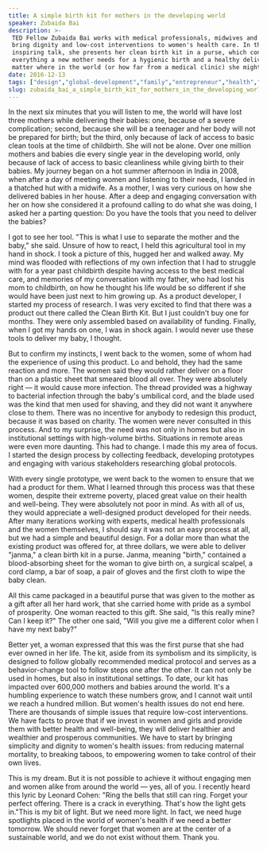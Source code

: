 ```yaml
---
title: A simple birth kit for mothers in the developing world
speaker: Zubaida Bai
description: >-
 TED Fellow Zubaida Bai works with medical professionals, midwives and mothers to
 bring dignity and low-cost interventions to women's health care. In this quick,
 inspiring talk, she presents her clean birth kit in a purse, which contains
 everything a new mother needs for a hygienic birth and a healthy delivery -- no
 matter where in the world (or how far from a medical clinic) she might be.
date: 2016-12-13
tags: ["design","global-development","family","entrepreneur","health","health-care","innovation","humanity","parenting","women","pregnancy","ted-residency"]
slug: zubaida_bai_a_simple_birth_kit_for_mothers_in_the_developing_world
---
```


In the next six minutes that you will listen to me, the world will have lost three mothers
while delivering their babies: one, because of a severe complication; second, because she
will be a teenager and her body will not be prepared for birth; but the third, only
because of lack of access to basic clean tools at the time of childbirth. She will not be
alone. Over one million mothers and babies die every single year in the developing world,
only because of lack of access to basic cleanliness while giving birth to their babies. My
journey began on a hot summer afternoon in India in 2008, when after a day of meeting
women and listening to their needs, I landed in a thatched hut with a midwife. As a
mother, I was very curious on how she delivered babies in her house. After a deep and
engaging conversation with her on how she considered it a profound calling to do what she
was doing, I asked her a parting question: Do you have the tools that you need to deliver
the babies?

I got to see her tool. "This is what I use to separate the mother and the baby," she said.
Unsure of how to react, I held this agricultural tool in my hand in shock. I took a
picture of this, hugged her and walked away. My mind was flooded with reflections of my
own infection that I had to struggle with for a year past childbirth despite having access
to the best medical care, and memories of my conversation with my father, who had lost his
mom to childbirth, on how he thought his life would be so different if she would have been
just next to him growing up. As a product developer, I started my process of research. I
was very excited to find that there was a product out there called the Clean Birth Kit.
But I just couldn't buy one for months. They were only assembled based on availability of
funding. Finally, when I got my hands on one, I was in shock again. I would never use
these tools to deliver my baby, I thought.

But to confirm my instincts, I went back to the women, some of whom had the experience of
using this product. Lo and behold, they had the same reaction and more. The women said they
would rather deliver on a floor than on a plastic sheet that smeared blood all over. They
were absolutely right — it would cause more infection. The thread provided was a highway
to bacterial infection through the baby's umbilical cord, and the blade used was the kind
that men used for shaving, and they did not want it anywhere close to them. There was no
incentive for anybody to redesign this product, because it was based on charity. The women
were never consulted in this process. And to my surprise, the need was not only in homes
but also in institutional settings with high-volume births. Situations in remote areas
were even more daunting. This had to change. I made this my area of focus. I started the
design process by collecting feedback, developing prototypes and engaging with various
stakeholders researching global protocols.

With every single prototype, we went back to the women to ensure that we had a product for
them. What I learned through this process was that these women, despite their extreme
poverty, placed great value on their health and well-being. They were absolutely not poor
in mind. As with all of us, they would appreciate a well-designed product developed for
their needs. After many iterations working with experts, medical health professionals and
the women themselves, I should say it was not an easy process at all, but we had a simple
and beautiful design. For a dollar more than what the existing product was offered for, at
three dollars, we were able to deliver "janma," a clean birth kit in a purse. Janma,
meaning "birth," contained a blood-absorbing sheet for the woman to give birth on, a
surgical scalpel, a cord clamp, a bar of soap, a pair of gloves and the first cloth to
wipe the baby clean.

All this came packaged in a beautiful purse that was given to the mother as a gift after
all her hard work, that she carried home with pride as a symbol of prosperity. One woman
reacted to this gift. She said, "Is this really mine? Can I keep it?" The other one said,
"Will you give me a different color when I have my next baby?"

Better yet, a woman expressed that this was the first purse that she had ever owned in her
life. The kit, aside from its symbolism and its simplicity, is designed to follow globally
recommended medical protocol and serves as a behavior-change tool to follow steps one
after the other. It can not only be used in homes, but also in institutional settings. To
date, our kit has impacted over 600,000 mothers and babies around the world. It's a
humbling experience to watch these numbers grow, and I cannot wait until we reach a
hundred million. But women's health issues do not end here. There are thousands of simple
issues that require low-cost interventions. We have facts to prove that if we invest in
women and girls and provide them with better health and well-being, they will deliver
healthier and wealthier and prosperous communities. We have to start by bringing
simplicity and dignity to women's health issues: from reducing maternal mortality, to
breaking taboos, to empowering women to take control of their own lives.

This is my dream. But it is not possible to achieve it without engaging men and women
alike from around the world — yes, all of you. I recently heard this lyric by Leonard
Cohen: "Ring the bells that still can ring. Forget your perfect offering. There is a crack
in everything. That's how the light gets in."This is my bit of light. But we need more
light. In fact, we need huge spotlights placed in the world of women's health if we need a
better tomorrow. We should never forget that women are at the center of a sustainable
world, and we do not exist without them. Thank you.

<!--
ad_duration=3.33
comment_count=30
event="TED Residency"
external_start_time=0
has_talk_citation=1
intro_duration=11.82
is_subtitle_required="False"
is_talk_featured="True"
language="en"
language_swap="False"
native_language="en"
number_of_related_talks=6
number_of_speakers=1
number_of_subtitled_videos=29
number_of_tags=12
number_of_talk_download_languages=29
number_of_talk_more_resources=1
number_of_talk_recommendations=0
number_of_talks_take_actions=1
post_ad_duration=0.83
published_timestamp="2017-04-13 15:06:11"
recording_date="2016-12-13"
speaker_description="Women's health advocate"
speaker_is_published=1
speaker_name="Zubaida Bai"
talk_name="A simple birth kit for mothers in the developing world"
talks_tags=["design","global-development","family","entrepreneur","health","health-care","innovation","humanity","parenting","women","pregnancy","ted-residency"]
url_audio="https://download.ted.com/talks/ZubaidaBai_2016S.mp3?apikey=acme-roadrunner"
url_photo_speaker="https://pe.tedcdn.com/images/ted/d780c84cabbc559a3d8f8fdf03ada5166069477b_254x191.jpg"
url_photo_talk="https://s3.amazonaws.com/talkstar-photos/uploads/8ba02adf-abbd-45ff-aebc-c5903f26e17e/ZubaidaBai_2016S-embed.jpg"
url_webpage="https://www.ted.com/talks/zubaida_bai_a_simple_birth_kit_for_mothers_in_the_developing_world"
video_type_name="TED Stage Talk"
-->